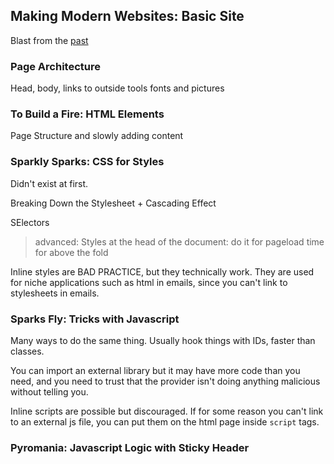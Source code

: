 ## Making Modern Websites: Basic Site


Blast from the [past](http://retrosite.ninja/)

### Page Architecture

Head, body, links to outside tools fonts and pictures

### To Build a Fire: HTML Elements

Page Structure and slowly adding content

### Sparkly Sparks: CSS for Styles

Didn't exist at first. 

Breaking Down the Stylesheet + Cascading Effect

SElectors

> advanced: Styles at the head of the document: do it for pageload time for above the fold

Inline styles are BAD PRACTICE, but they technically work. They are used for niche applications such as html in emails, since you can't link to stylesheets in emails.

### Sparks Fly: Tricks with Javascript

Many ways to do the same thing. Usually hook things with IDs, faster than classes.

You can import an external library but it may have more code than you need, and you need to trust that the provider isn't doing anything malicious without telling you.


Inline scripts are possible but discouraged. If for some reason you can't link to an external js file, you can put them on the html page inside `script` tags.



### Pyromania: Javascript Logic with Sticky Header
